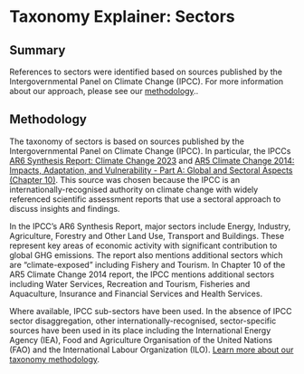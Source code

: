 # Taxonomy Explainer: Sectors

## Summary

References to sectors were identified based on sources published by the Intergovernmental Panel on Climate Change (IPCC). For more information about our approach, please see our [methodology](../METHODOLOGY.md)..

## Methodology

The taxonomy of sectors is based on sources published by the Intergovernmental Panel on Climate Change (IPCC). In particular, the IPCCs [AR6 Synthesis Report: Climate Change 2023](https://www.ipcc.ch/report/sixth-assessment-report-cycle/) and [AR5 Climate Change 2014: Impacts, Adaptation, and Vulnerability - Part A: Global and Sectoral Aspects (Chapter 10)](https://www.ipcc.ch/report/ar5/wg2/). This source was chosen because the IPCC is an internationally-recognised authority on climate change with widely referenced scientific assessment reports that use a sectoral approach to discuss insights and findings.

In the IPCC’s AR6 Synthesis Report, major sectors include Energy, Industry, Agriculture, Forestry and Other Land Use, Transport and Buildings. These represent key areas of economic activity with significant contribution to global GHG emissions. The report also mentions additional sectors which are “climate-exposed” including Fishery and Tourism. In Chapter 10 of the AR5 Climate Change 2014 report, the IPCC mentions additional sectors including Water Services, Recreation and Tourism, Fisheries and Aquaculture, Insurance and Financial Services and Health Services. 

Where available, IPCC sub-sectors have been used. In the absence of IPCC sector disaggregation, other internationally-recognised, sector-specific sources have been used in its place including the International Energy Agency (IEA), Food and Agriculture Organisation of the United Nations (FAO) and the International Labour Organization (ILO). [Learn more about our taxonomy methodology](../METHODOLOGY.md).